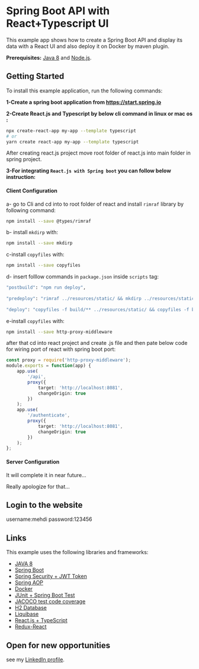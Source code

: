 # Spring Boot API with React+Typescript UI

 
This example app shows how to create a Spring Boot API and display its data with a React UI and also deploy it on Docker by maven plugin.

**Prerequisites:** [Java 8](http://www.oracle.com/technetwork/java/javase/downloads/jdk8-downloads-2133151.html) and [Node.js](https://nodejs.org/).



## Getting Started

To install this example application, run the following commands:

**1-Create a spring boot application from https://start.spring.io**

**2-Create React.js and Typescript by below cli command in linux or mac os :**

```bash
npx create-react-app my-app --template typescript
# or
yarn create react-app my-app --template typescript
```
After creating react.js project move root folder of react.js into main folder in spring project.

**3-For integrating `React.js with Spring boot` you can follow below instruction:**

#### Client Configuration

a- go to Cli and cd into to root folder of react and install `rimraf` library by following command:
 
```bash
npm install --save @types/rimraf
```
b- install `mkdirp` with:
 
```bash
npm install --save mkdirp
```

c-install `copyfiles` with:

```bash
npm install --save copyfiles
```

d- insert folllow commands in `package.json` inside `scripts` tag:

```bash
"postbuild": "npm run deploy",
 
"predeploy": "rimraf ../resources/static/ && mkdirp ../resources/static/",
     
"deploy": "copyfiles -f build/** ../resources/static/ && copyfiles -f build/static/js/** ../resources/static/static/js/ && copyfiles -f build/static/css/** ../resources/static/static/css/ && copyfiles -f build/static/media/** ../resources/static/static/media/"
```

e-install `copyfiles` with: 

```bash
npm install --save http-proxy-middleware
```
after that cd into react project and create .js file and then pate below code for wiring port of react with spring boot port:

```typescript
const proxy = require('http-proxy-middleware');
module.exports = function(app) {
    app.use(
        '/api',
        proxy({
            target: 'http://localhost:8081',
            changeOrigin: true
        })
    );
    app.use(
        '/authenticate',
        proxy({
            target: 'http://localhost:8081',
            changeOrigin: true
        })
    );
};
```



#### Server Configuration

It will complete it in near future...

Really apologize for that...

## Login to the website

username:mehdi
password:123456


## Links

This example uses the following libraries and frameworks:

* [JAVA 8](https://www.oracle.com/technetwork/java/javase/overview/java8-2100321.html)
* [Spring Boot](https://start.spring.io)
* [Spring Security + JWT Token](https://dzone.com/articles/spring-boot-security-json-web-tokenjwt-hello-world)
* [Spring AOP](https://docs.spring.io/spring/docs/2.5.x/reference/aop.html)
* [Docker](https://www.docker.com/)
* [JUnit + Spring Boot Test](https://spring.io/guides/gs/testing-web/)
* [JACOCO test code coverage](https://www.eclemma.org/jacoco)
* [H2 Database](https://www.h2database.com/html/main.html)
* [Liquibase](https://www.liquibase.org/documentation/spring.html)
* [React.js + TypeScript](https://create-react-app.dev/docs/adding-typescript/)
* [Redux-React](https://react-redux.js.org/)

## Open for new opportunities

 see my [LinkedIn profile](https://www.linkedin.com/in/mehdi-najafian/).
